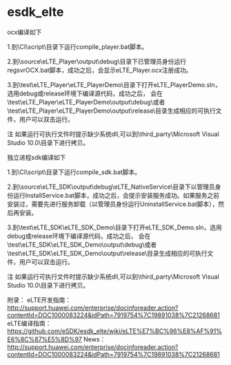 # esdk_elte
ocx编译如下

1.到\CI\script\目录下运行compile_player.bat脚本。

2.到\source\eLTE_Player\output\debug\目录下已管理员身份运行regsvrOCX.bat脚本，成功之后，会显示eLTE_Player.ocx注册成功。

3.到\test\eLTE_Player\eLTE_PlayerDemo\目录下打开eLTE_PlayerDemo.sln，选用debug或release环境下编译源代码，成功之后， 会在\test\eLTE_Player\eLTE_PlayerDemo\output\debug\或者\test\eLTE_Player\eLTE_PlayerDemo\output\release\目录生成相应的可执行文件，用户可以双击运行。

注 如果运行可执行文件时提示缺少系统dll,可以到\third_party\Microsoft Visual Studio 10.0\目录下进行拷贝。

独立进程sdk编译如下

1.到\CI\script\目录下运行compile_sdk.bat脚本。

2.到\source\eLTE_SDK\output\debug\eLTE_NativeService\目录下以管理员身份运行InstallService.bat脚本，成功之后，会提示安装服务成功。如果服务之前安装过，需要先进行服务卸载（以管理员身份运行UninstallService.bat脚本），然后再安装。

3.到\test\eLTE_SDK\eLTE_SDK_Demo\目录下打开eLTE_SDK_Demo.sln，选用debug或release环境下编译源代码，成功之后， 会在\test\eLTE_SDK\eLTE_SDK_Demo\output\debug\或者\test\eLTE_SDK\eLTE_SDK_Demo\output\release\目录生成相应的可执行文件，用户可以双击运行。

注 如果运行可执行文件时提示缺少系统dll,可以到\third_party\Microsoft Visual Studio 10.0\目录下进行拷贝。

附录：
	eLTE开发指南：
	http://support.huawei.com/enterprise/docinforeader.action?contentId=DOC1000083224&idPath=7919754%7C19891038%7C21268681
	eLTE编译指南：
	https://github.com/eSDK/esdk_elte/wiki/eLTE%E7%BC%96%E8%AF%91%E6%8C%87%E5%8D%97
	News：
	http://support.huawei.com/enterprise/docinforeader.action?contentId=DOC1000083224&idPath=7919754%7C19891038%7C21268681
	
